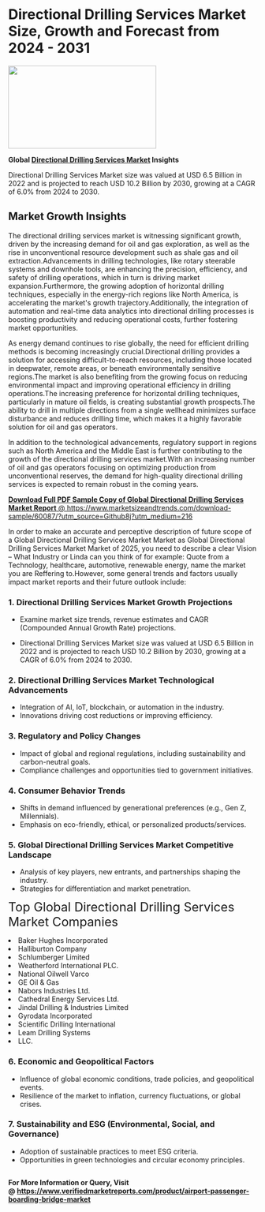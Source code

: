 <H1>Directional Drilling Services Market Size, Growth and Forecast from 2024 - 2031</H1><img class="aligncenter size-medium wp-image-584254" src="https://thirdeyenews.in/wp-content/uploads/2024/09/Global-Market-Research-300x168.jpeg" alt="" width="300" height="168" /><p><strong>Global&nbsp;<a href="https://www.marketsizeandtrends.com/download-sample/60087/?utm_source=Github8j?utm_medium=216">Directional Drilling Services Market</a> Insights</strong></p><p>Directional Drilling Services Market size was valued at USD 6.5 Billion in 2022 and is projected to reach USD 10.2 Billion by 2030, growing at a CAGR of 6.0% from 2024 to 2030.</p><p><h2>Market Growth Insights</h2> <p>The directional drilling services market is witnessing significant growth, driven by the increasing demand for oil and gas exploration, as well as the rise in unconventional resource development such as shale gas and oil extraction.Advancements in drilling technologies, like rotary steerable systems and downhole tools, are enhancing the precision, efficiency, and safety of drilling operations, which in turn is driving market expansion.Furthermore, the growing adoption of horizontal drilling techniques, especially in the energy-rich regions like North America, is accelerating the market's growth trajectory.Additionally, the integration of automation and real-time data analytics into directional drilling processes is boosting productivity and reducing operational costs, further fostering market opportunities.</p> <p><a href="download_sample_link"></a></p> <p>As energy demand continues to rise globally, the need for efficient drilling methods is becoming increasingly crucial.Directional drilling provides a solution for accessing difficult-to-reach resources, including those located in deepwater, remote areas, or beneath environmentally sensitive regions.The market is also benefiting from the growing focus on reducing environmental impact and improving operational efficiency in drilling operations.The increasing preference for horizontal drilling techniques, particularly in mature oil fields, is creating substantial growth prospects.The ability to drill in multiple directions from a single wellhead minimizes surface disturbance and reduces drilling time, which makes it a highly favorable solution for oil and gas operators.</p> <p>In addition to the technological advancements, regulatory support in regions such as North America and the Middle East is further contributing to the growth of the directional drilling services market.With an increasing number of oil and gas operators focusing on optimizing production from unconventional reserves, the demand for high-quality directional drilling services is expected to remain robust in the coming years.</p> <p><a href="get_more_link"></p><p><span class=""><strong>Download Full PDF Sample Copy of Global Directional Drilling Services Market Report</strong> @ <a href="https://www.marketsizeandtrends.com/download-sample/60087/?utm_source=Github8j?utm_medium=216" target="_blank">https://www.marketsizeandtrends.com/download-sample/60087/?utm_source=Github8j?utm_medium=216</a></span></p><p>In order to make an accurate and perceptive description of future scope of a Global&nbsp;Directional Drilling Services Market Market as Global&nbsp;Directional Drilling Services Market Market of 2025, you need to describe a clear Vision &ndash; What Industry or Linda can you think of for example: Quote from a Technology, healthcare, automotive, renewable energy, name the market you are Reffering to.However, some general trends and factors usually impact market reports and their future outlook include:</p><h3>1.&nbsp;<strong>Directional Drilling Services Market Growth Projections</strong></h3><ul><li>Examine market size trends, revenue estimates and CAGR (Compounded Annual Growth Rate) projections.</li><li><p>Directional Drilling Services Market size was valued at USD 6.5 Billion in 2022 and is projected to reach USD 10.2 Billion by 2030, growing at a CAGR of 6.0% from 2024 to 2030.</p></li></ul><h3>2.&nbsp;<strong>Directional Drilling Services Market Technological Advancements</strong></h3><ul><li>Integration of AI, IoT, blockchain, or automation in the industry.</li><li>Innovations driving cost reductions or improving efficiency.</li></ul><h3>3.&nbsp;<strong>Regulatory and Policy Changes</strong></h3><ul><li>Impact of global and regional regulations, including sustainability and carbon-neutral goals.</li><li>Compliance challenges and opportunities tied to government initiatives.</li></ul><h3>4.&nbsp;<strong>Consumer Behavior Trends</strong></h3><ul><li>Shifts in demand influenced by generational preferences (e.g., Gen Z, Millennials).</li><li>Emphasis on eco-friendly, ethical, or personalized products/services.</li></ul><h3>5.&nbsp;<strong>Global Directional Drilling Services Market Competitive Landscape</strong></h3><ul><li>Analysis of key players, new entrants, and partnerships shaping the industry.</li><li>Strategies for differentiation and market penetration.</li></ul><p data-pm-slice="1 1 []"><span style="color: inherit; font-family: inherit; font-size: 25px;">Top Global Directional Drilling Services Market Companies</span></p><div class="" data-test-id=""><p><li>Baker Hughes Incorporated</li><li> Halliburton Company</li><li> Schlumberger Limited</li><li> Weatherford International PLC.</li><li> National Oilwell Varco</li><li> GE Oil & Gas</li><li> Nabors Industries Ltd.</li><li> Cathedral Energy Services Ltd.</li><li> Jindal Drilling & Industries Limited</li><li> Gyrodata Incorporated</li><li> Scientific Drilling International</li><li> Leam Drilling Systems</li><li> LLC.</li></p></div><h3>6.&nbsp;<strong>Economic and Geopolitical Factors</strong></h3><ul><li>Influence of global economic conditions, trade policies, and geopolitical events.</li><li>Resilience of the market to inflation, currency fluctuations, or global crises.</li></ul><h3>7.&nbsp;<strong>Sustainability and ESG (Environmental, Social, and Governance)</strong></h3><ul><li>Adoption of sustainable practices to meet ESG criteria.</li><li>Opportunities in green technologies and circular economy principles.</li></ul><h2><strong style="font-size: 14px;">For More Information or Query, Visit @&nbsp;</strong><a style="background-color: #ffffff; font-size: 14px;" href="https://www.marketsizeandtrends.com/report/directional-drilling-services-market/" target="_blank">https://www.verifiedmarketreports.com/product/airport-passenger-boarding-bridge-market</a></h2>
